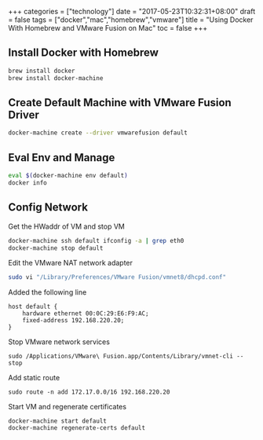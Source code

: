 +++
categories = ["technology"]
date = "2017-05-23T10:32:31+08:00"
draft = false
tags = ["docker","mac","homebrew","vmware"]
title = "Using Docker With Homebrew and VMware Fusion on Mac"
toc = false
+++

## Install Docker with Homebrew
~~~ bash
brew install docker
brew install docker-machine
~~~

## Create Default Machine with VMware Fusion Driver
~~~ bash
docker-machine create --driver vmwarefusion default
~~~

## Eval Env and Manage
~~~ bash
eval $(docker-machine env default)
docker info
~~~

## Config Network
Get the HWaddr of VM and stop VM
~~~ bash
docker-machine ssh default ifconfig -a | grep eth0
docker-machine stop default
~~~

Edit the VMware NAT network adapter
~~~ bash
sudo vi "/Library/Preferences/VMware Fusion/vmnet8/dhcpd.conf"
~~~
Added the following line
~~~
host default {
    hardware ethernet 00:0C:29:E6:F9:AC;
    fixed-address 192.168.220.20;
}
~~~
Stop VMware network services
~~~
sudo /Applications/VMware\ Fusion.app/Contents/Library/vmnet-cli --stop
~~~
Add static route
~~~
sudo route -n add 172.17.0.0/16 192.168.220.20
~~~
Start VM and regenerate certificates
~~~
docker-machine start default
docker-machine regenerate-certs default
~~~

